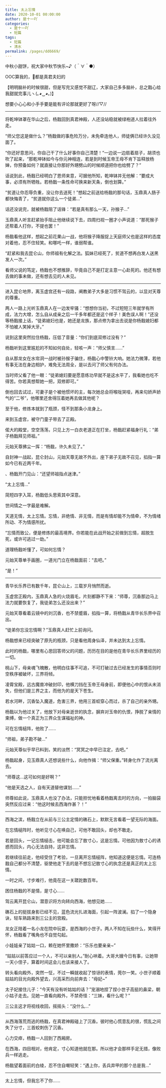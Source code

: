 ```yaml
---
title: 太上忘情
date: 2020-10-01 00:00:00
author: 是十一吖
categories: 
  - 是十一吖
  - 短篇
tags: 
  - 短篇
  - 清水
permalink: /pages/dd6669/
---
```


中秋小甜饼，祝大家中秋节快乐~♪（＾∀＾●）

OOC算我的，🍬都是真君夫妇的

【明明脑补的时候很甜，但是写完又感觉不甜辽，大家自己多多脑补，总之戬心给我甜就完事儿ヽ(｡◕‿◕｡)】

想要小心心和小手手要是能有评论那就更好了呀//▽//

<!-- more -->

------------------------------------

将乾坤钵罩在华山之后，杨戬回到真君神殿，人还没站稳就被绿袍道人拉着往外走。

“师父您这是做什么？”杨戬做的事危险万分，未免牵连他人，师徒俩已经许久没见面了。

“你还好意思问，你自己干了什么好事你自己清楚！”一边说一边扇着扇子，胡须也吹了起来，“那乾坤钵如今与你元神相连，若是到时候玉帝王母不肯下旨释放杨婵，你预备如何？就直接让你那好外甥劈山的时候顺道把你也给劈了？”

话说到此，杨戬已经明白了恩师来意，可据他所知，乾坤钵并无他解：“要成大事，必须有所牺牲。若杨戬一条性命可换来新天条，倒也划算。”

“贫道让你忍辱负重，没让你去送死！”想起之前送给杨戬的那句话，玉鼎真人肠子都快悔青了，“贫道就你这么一个徒弟...”

话还没说完，就被杨戬阻了话锋：“若是真有那么一天，孙猴子...”

玉鼎真人听言赶紧抬手阻止他继续说下去，四周扫视一圈才小声说道：“那死猴子还帮着人打你，不提也罢！”

杨戬看他这样，想起之前花果山一战，他将猴子降服捉上天庭师父也是这样的态度对着他，忍不住轻笑。和哪吒一样，谁弱帮谁。

“赶紧和我去昆仑山，你师祖有化解之法。狐妹已经死了，贫道不想再白发人送黑发人一次。”

看师父说的笃定，杨戬也不想推辞，毕竟自己不是打定主意一心赴死的。他还有想去做的事未做，还有想去见的人未见。

------------------------------------

进入昆仑地界，离玉虚宫还有一段路，阐教弟子大多是习惯不驾云的，以显对天尊的尊重。

两人一路上光听玉鼎真人在一边发牢骚：“想想你当初，不过短短三年就学有所成，法力大增，怎么自从成亲之后一千多年都还是这个样子！美色误人啊！”还没等杨戬接上话，“徒弟媳妇也是，她还是龙族，那点修为拿出去说是你杨戬媳妇都不怕被人笑掉大牙。”

说到这里突然拉住杨戬，压低了音量：“你们到底双修过没有？”

杨戬听到这里尴尬的不知如何自处，轻咳一声：“师父慎言......”

自从那龙女在水帘洞一战时被孙猴子骗住，杨戬心中警铃大响。她法力微薄，若他有事无法在身边相护，难免无法周全，是以去问了师父有何办法。

当时师父看了他一眼：“徒弟媳妇要是愿意练功早就不是这水平了，我看她也吃不得苦。你若真想帮她一把，双修即可。”

倒也回去试过，可妻子是个被他惯坏的主，每次她总会将喉咙哭哑，再来句娇声娇气的“二爷”，他哪里还舍得压着她再去做其他呢？

至于他，修炼本就到了瓶颈，怪不到那条小龙身上。

来到玉虚宫，被守门童子带去了正殿。

偌大的殿堂，空空荡荡，只见上方一白衣老道正在打坐，杨戬赶紧福身行礼：“弟子杨戬拜见师祖。”

元始天尊拂尘一挥：“杨戬，许久未见了。”

自封神一战起，昆仑封山，元始天尊无故不外出，座下弟子无故不召见，掐指一算如今已有近两千年。

、杨戬开门见山：“还望师祖指点迷津。”

“太上忘情…”

简短四字入耳，杨戬低头思索其中深意。

世间情之一字最是难解。

天道无情，太上忘情。忘情，非绝情、非无情，而是有情却能不为情牵，不为情绪所动、不为情感所扰。

“忘情而致公，便是修炼的最高境界。你若能在此战开始之前做到忘情，超脱生死，或许可逃过一劫。”

道理杨戬听懂了，可如何忘情？

元始天尊单手画圈，一道光门立在杨戬面前：“去吧。”

“是！”

------------------------------------

青华长乐界已有数千年，昆仑山上，三载岁月悄然而逝。

玉虚宫正殿内，玉鼎真人急的火烧眉毛，片刻都静不下来：“师尊，沉香那边马上法力就要恢复了，我徒弟怎么还没出来？”

元始天尊看着云镜中的刘沉香，也不禁蹙眉，掐指一算，将杨戬从青华长乐界中召出。

“徒弟你忘没忘情啊？”玉鼎真人赶忙上前询问。

杨戬想来已经突破了原先的瓶颈，只是看他周身仙泽，并未达到太上忘情。

此时的杨戬，哪里有心思回答师父的问题，历历在目的是他在青华长乐界里经历的一切。

桃山下，母亲魂飞魄散，他明白往事不可追，不可打破过去已经发生的事情否则时空秩序被破坏，三界将倾。

凌霄宝殿，远古魔兽冲破封印，他横刀挡在玉帝王母身前，即便他心中的恨从未消失，但他们是三界之主，而他为的是天下苍生。

若水河畔，沉香坠入魔道，危害三界，他用三首蛟穿心而过，杀了自己的亲外甥。

杨戬以为他过关了，他放下对母亲逝世的执念，摒弃对玉帝的仇恨，挣脱了亲情的束缚，做一个真正为三界众生谋福祉的神。

可在忘情槌阵，他败了......

“师祖，弟子勘不破...”

元始天尊似乎早已料到，笑的淡然：“冥冥之中早已注定，去吧。”

杨戬起身，见玉鼎真人还想说些什么，向他作揖：“师父保重。”转身化作了流光离去。

“师尊这...这可如何是好啊？”

“他是天选之人，自有天道替他谋划......”

师尊如此说，玉鼎真人也没了办法，只能担忧地看着杨戬离去时的方向，一拍脑袋突然反应过来：“他这时候去西海作甚？！”

------------------------------------

西海之滨，杨戬立在从前与三公主定情的礁石上，默默无言看着一望无际的海面。

在忘情槌阵时，他听见寸心在唤自己，可他不敢回头，却也不敢走。

若是回头，一记忘情槌击，他可能会忘了敖寸心，这是忘情。可他因为敖寸心的诱惑而回头，内心无法自持，这非忘情。

若继续往前走，他经受住了考验，一旦离开忘情槌阵，他知道这便是忘情。可连杨戬自己都分不清楚，驱使他走下去的是不想忘记敖寸心的执念还是真正的太上忘情。

一时之间，寸步难行，他竟在这一关蹉跎数百年。

困住杨戬的不是情，是寸心......

驾云离开昆仑山，潜意识将方向转向西海，他想见她......

礁石上的挺拔身影已经不见，蓝色流光扎进海面，引起一阵波澜。掐了一个隐身诀，轻车熟路来到三公主的宫殿。

龙女正陪着一名小龙在院中玩耍，是西海的小世子。两人不知在玩些什么，笑得开怀，杨戬看了嘴角也不自觉勾起。

小娃娃亲了姑姑一口，赖在她怀里撒娇：“乐乐也要亲亲~”

“姑姑以前答应过一个人，不可以亲别人。”耐心哄着。大哥大嫂今日有事，让她带一天小侄子，算着时间这会儿也该来接人了。

转头看向殿外，突然一怔，不过一瞬就收起了惊讶的表情，莞尔一笑。小世子顺着姑姑的目光向殿外望去，兴高采烈向前奔去：“母妃~”

太子妃接住儿子：“今天有没有听姑姑的话？”宠溺地捏了捏小世子高挺的鼻梁，朝小姑子走去。见她一直看向殿外，不禁奇怪：“三妹，看什么呢？”

三公主这才将视线收回，摇摇头：“没什么...”

------------------------------------

从西海落荒而逃的杨戬，在真君神殿碰上了沉香。彼时他心慌意乱的很，慌乱之间失了分寸，三首蛟刺伤了沉香。

心力交瘁，杨戬一人回到了西厢房。

在西海，四目相对，他肯定，寸心知道他就在那。所以他才会那样手足无措，像败兵一样逃走。

杨戬望着面前的白绫，忍不住自嘲轻笑：“遇上你，丢兵弃甲的那个总是我...”

------------------------------------

太上忘情，但我忘不了你......

